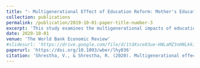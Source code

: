 ```yaml
---
title: "- Multigenerational Effect of Education Reform: Mother's Education and Children's Human Capital in Nepal (with Rashesh Shrestha)"
collection: publications
permalink: /publication/2019-10-01-paper-title-number-3
excerpt: 'This study examines the multigenerational impacts of education reform in Nepal, focusing on how increased maternal education enhances children’s human capital. The findings highlight the significant causal effects of mother’s education on the educational and health outcomes of their children.'
date: 2020-10-01
venue: 'The World Bank Economic Review'
#slidesurl: 'https://drive.google.com/file/d/1tdXsce03ue-HNLaMZ3nHNLkkiFuj95r5/view'
paperurl: 'https://doi.org/10.1093/wber/lhy036'
citation: 'Shrestha, V., & Shrestha, R. (2020). Multigenerational effects of education reform: mother’s education and children’s human capital in Nepal. The World Bank Economic Review, 34(3), 698-729.'
---
```

